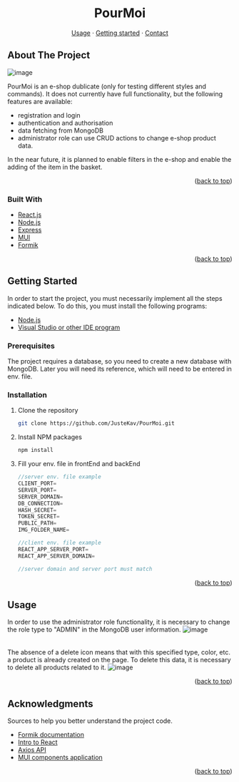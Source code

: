 <div id="top"></div>

<!-- PROJECT LOGO -->
<div align="center">

  <p align="center">
    <h1>PourMoi </h1>
    <a href="https://github.com/JusteKav/PourMoi/new/main?readme=1#usage">Usage</a>
    ·
    <a href="https://github.com/JusteKav/PourMoi/new/main?readme=1#getting-started">Getting started</a>
    ·
    <a href="https://github.com/JusteKav/PourMoi/new/main?readme=1#contact">Contact</a>
  </p>
</div>

<!-- ABOUT THE PROJECT -->
## About The Project

![image](https://user-images.githubusercontent.com/90303972/156739865-a791dfe7-6750-49fc-894b-2424ee8a9824.png)

PourMoi is an e-shop dublicate (only for testing different styles and commands). It does not currently have full functionality, but the following features are available:

- registration and login
- authentication and authorisation
- data fetching from MongoDB
- administrator role can use CRUD actions to change e-shop product data.

In the near future, it is planned to enable filters in the e-shop and enable the adding of the item in the basket.

<p align="right">(<a href="#top">back to top</a>)</p>

### Built With

- [React.js](https://reactjs.org/)
- [Node.js](https://nodejs.org/en/)
- [Express](https://expressjs.com/)
- [MUI](https://mui.com/)
- [Formik](https://formik.org/)

<p align="right">(<a href="#top">back to top</a>)</p>

<!-- GETTING STARTED -->

## Getting Started
In order to start the project, you must necessarily implement all the steps indicated below. To do this, you must install the following programs:

- [Node.js](https://nodejs.org/en/download/)
- [Visual Studio or other IDE program](https://code.visualstudio.com/download)

### Prerequisites

The project requires a database, so you need to create a new database with MongoDB. Later you will need its reference, which will need to be entered in env. file.

### Installation

1. Clone the repository
   ```sh
   git clone https://github.com/JusteKav/PourMoi.git
   ```
3. Install NPM packages
   ```sh
   npm install
   ```
4. Fill your env. file in frontEnd and backEnd
   ```js
   //server env. file example
   CLIENT_PORT=
   SERVER_PORT=
   SERVER_DOMAIN=
   DB_CONNECTION=
   HASH_SECRET=
   TOKEN_SECRET=
   PUBLIC_PATH=
   IMG_FOLDER_NAME=
   
   //client env. file example
   REACT_APP_SERVER_PORT=
   REACT_APP_SERVER_DOMAIN=
   
   //server domain and server port must match
   ```

<p align="right">(<a href="#top">back to top</a>)</p>

<!-- USAGE EXAMPLES -->

## Usage

In order to use the administrator role functionality, it is necessary to change the role type to "ADMIN" in the MongoDB user information.
![image](https://user-images.githubusercontent.com/90303972/156746402-d466458b-97bd-4b14-86ba-f2dd185eb993.png)
<br>
<br>
<br>
The absence of a delete icon means that with this specified type, color, etc. a product is already created on the page. To delete this data, it is necessary to delete all products related to it.
![image](https://user-images.githubusercontent.com/90303972/156747041-97890e64-5d77-4ca5-ac01-040dae37d759.png)

<p align="right">(<a href="#top">back to top</a>)</p>

## Acknowledgments


Sources to help you better understand the project code.

- [Formik documentation](https://formik.org/docs/api/connect)
- [Intro to React](https://reactjs.org/tutorial/tutorial.html)
- [Axios API](https://axios-http.com/docs/api_intro)
- [MUI components application](https://mui.com/api/accordion/)


<p align="right">(<a href="#top">back to top</a>)</p>
